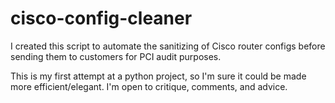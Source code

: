 # cisco-config-cleaner

I created this script to automate the sanitizing of Cisco router configs before sending them to customers for PCI audit purposes.

This is my first attempt at a python project, so I'm sure it could be made more efficient/elegant.  I'm open to critique, comments, and advice.
